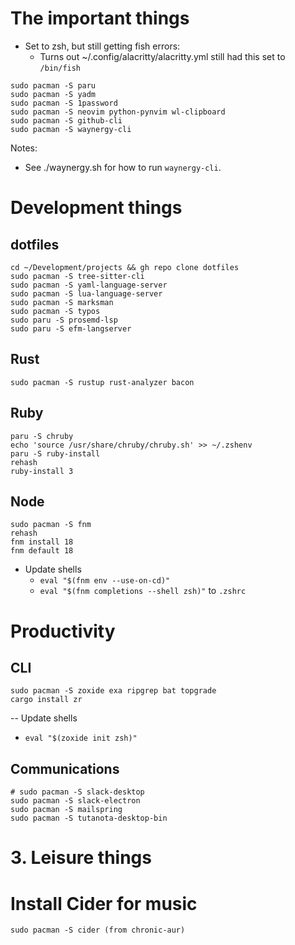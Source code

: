 # The important things

- Set to zsh, but still getting fish errors:
  - Turns out ~/.config/alacritty/alacritty.yml still had this set to `/bin/fish`

```
sudo pacman -S paru
sudo pacman -S yadm
sudo pacman -S 1password
sudo pacman -S neovim python-pynvim wl-clipboard
sudo pacman -S github-cli
sudo pacman -S waynergy-cli
```

Notes:

  - See ./waynergy.sh for how to run `waynergy-cli`.

# Development things

## dotfiles

```
cd ~/Development/projects && gh repo clone dotfiles
sudo pacman -S tree-sitter-cli
sudo pacman -S yaml-language-server
sudo pacman -S lua-language-server
sudo pacman -S marksman
sudo pacman -S typos
sudo paru -S prosemd-lsp
sudo paru -S efm-langserver
```

## Rust

```
sudo pacman -S rustup rust-analyzer bacon
```

## Ruby

```
paru -S chruby
echo 'source /usr/share/chruby/chruby.sh' >> ~/.zshenv
paru -S ruby-install
rehash
ruby-install 3
```

## Node

```
sudo pacman -S fnm
rehash
fnm install 18
fnm default 18
```

- Update shells
  - `eval "$(fnm env --use-on-cd)"`
  - `eval "$(fnm completions --shell zsh)"` to `.zshrc`

# Productivity

## CLI

```
sudo pacman -S zoxide exa ripgrep bat topgrade
cargo install zr
```

-- Update shells
  - `eval "$(zoxide init zsh)"`

## Communications

```
# sudo pacman -S slack-desktop
sudo pacman -S slack-electron
sudo pacman -S mailspring
sudo pacman -S tutanota-desktop-bin
```

# 3. Leisure things

# Install Cider for music

```
sudo pacman -S cider (from chronic-aur)
```
